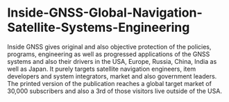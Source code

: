 # Inside-GNSS-Global-Navigation-Satellite-Systems-Engineering
Inside GNSS gives original and also objective protection of the policies, programs, engineering as well as progressed applications of the GNSS systems and also their drivers in the USA, Europe, Russia, China, India as well as Japan.  It purely targets satellite navigation engineers, item developers and system integrators, market and also government leaders. The printed version of the publication reaches a global target market of 30,000 subscribers and also a 3rd of those visitors live outside of the USA.
